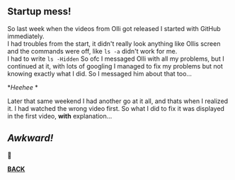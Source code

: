 ## Startup mess!

So last week when the videos from Olli got released I started with GitHub immediately.  
I had troubles from the start, it didn't really look anything like Ollis screen and 
the commands were off, like ```ls -a``` didn't work for me.  
I had to write ``` ls -Hidden ```
So ofc I messaged Olli with all my problems, but I continued at it, with lots of googling 
I managed to fix my problems but not knowing exactly what I did. So I messaged him about that too...

**Heehee* *

Later that same weekend I had another go at it all, and thats when I realized it. I had watched the wrong
video first. So what I did to fix it was displayed in the first video, **with** explanation...

## ***Awkward!***
:smiling_face_with_tear:

[**BACK**](/README.md)